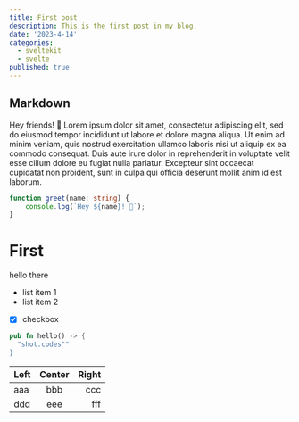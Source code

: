 ```yaml
---
title: First post
description: This is the first post in my blog.
date: '2023-4-14'
categories:
  - sveltekit
  - svelte
published: true
---
```


## Markdown

Hey friends! 👋
Lorem ipsum dolor sit amet, consectetur adipiscing elit, sed do eiusmod tempor incididunt ut labore et dolore magna aliqua. Ut enim ad minim veniam, quis nostrud exercitation ullamco laboris nisi ut aliquip ex ea commodo consequat. Duis aute irure dolor in reprehenderit in voluptate velit esse cillum dolore eu fugiat nulla pariatur. Excepteur sint occaecat cupidatat non proident, sunt in culpa qui officia deserunt mollit anim id est laborum.

```ts
function greet(name: string) {
	console.log(`Hey ${name}! 👋`);
}
```

# First

hello there

- list item 1
- list item 2

- [x] checkbox

```rust
pub fn hello() -> {
  "shot.codes""
}
```

| Left | Center | Right |
| :--- | :----: | ----: |
| aaa  |  bbb   |   ccc |
| ddd  |  eee   |   fff |
